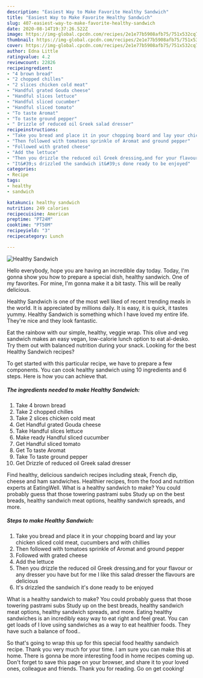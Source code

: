 ```yaml
---
description: "Easiest Way to Make Favorite Healthy Sandwich"
title: "Easiest Way to Make Favorite Healthy Sandwich"
slug: 407-easiest-way-to-make-favorite-healthy-sandwich
date: 2020-08-14T19:37:26.522Z
image: https://img-global.cpcdn.com/recipes/2e1e77b5908afb75/751x532cq70/healthy-sandwich-recipe-main-photo.jpg
thumbnail: https://img-global.cpcdn.com/recipes/2e1e77b5908afb75/751x532cq70/healthy-sandwich-recipe-main-photo.jpg
cover: https://img-global.cpcdn.com/recipes/2e1e77b5908afb75/751x532cq70/healthy-sandwich-recipe-main-photo.jpg
author: Edna Little
ratingvalue: 4.2
reviewcount: 22826
recipeingredient:
- "4 brown bread"
- "2 chopped chilles"
- "2 slices chicken cold meat"
- "Handful grated Gouda cheese"
- "Handful slices lettuce"
- "Handful sliced cucumber"
- "Handful sliced tomato"
- "To taste Aromat"
- "To taste ground pepper"
- " Drizzle of reduced oil Greek salad dresser"
recipeinstructions:
- "Take you bread and place it in your chopping board and lay your chicken sliced cold meat, cucumbers and with chillies"
- "Then followed with tomatoes sprinkle of Aromat and ground pepper"
- "Followed with grated cheese"
- "Add the lettuce"
- "Then you drizzle the reduced oil Greek dressing,and for your flavour or any dresser you have but for me I like this salad dresser the flavours are delicious"
- "It&#39;s drizzled the sandwich it&#39;s done ready to be enjoyed"
categories:
- Recipe
tags:
- healthy
- sandwich

katakunci: healthy sandwich 
nutrition: 249 calories
recipecuisine: American
preptime: "PT24M"
cooktime: "PT50M"
recipeyield: "3"
recipecategory: Lunch

---
```



![Healthy Sandwich](https://img-global.cpcdn.com/recipes/2e1e77b5908afb75/751x532cq70/healthy-sandwich-recipe-main-photo.jpg)

Hello everybody, hope you are having an incredible day today. Today, I'm gonna show you how to prepare a special dish, healthy sandwich. One of my favorites. For mine, I'm gonna make it a bit tasty. This will be really delicious.

Healthy Sandwich is one of the most well liked of recent trending meals in the world. It is appreciated by millions daily. It is easy, it is quick, it tastes yummy. Healthy Sandwich is something which I have loved my entire life. They're nice and they look fantastic.

Eat the rainbow with our simple, healthy, veggie wrap. This olive and veg sandwich makes an easy vegan, low-calorie lunch option to eat al-desko. Try them out with balanced nutrition during your snack. Looking for the best Healthy Sandwich recipes?


To get started with this particular recipe, we have to prepare a few components. You can cook healthy sandwich using 10 ingredients and 6 steps. Here is how you can achieve that.

<!--inarticleads1-->

##### The ingredients needed to make Healthy Sandwich:

1. Take 4 brown bread
1. Take 2 chopped chilles
1. Take 2 slices chicken cold meat
1. Get Handful grated Gouda cheese
1. Take Handful slices lettuce
1. Make ready Handful sliced cucumber
1. Get Handful sliced tomato
1. Get To taste Aromat
1. Take To taste ground pepper
1. Get  Drizzle of reduced oil Greek salad dresser


Find healthy, delicious sandwich recipes including steak, French dip, cheese and ham sandwiches. Healthier recipes, from the food and nutrition experts at EatingWell. What is a healthy sandwich to make? You could probably guess that those towering pastrami subs Study up on the best breads, healthy sandwich meat options, healthy sandwich spreads, and more. 

<!--inarticleads2-->

##### Steps to make Healthy Sandwich:

1. Take you bread and place it in your chopping board and lay your chicken sliced cold meat, cucumbers and with chillies
1. Then followed with tomatoes sprinkle of Aromat and ground pepper
1. Followed with grated cheese
1. Add the lettuce
1. Then you drizzle the reduced oil Greek dressing,and for your flavour or any dresser you have but for me I like this salad dresser the flavours are delicious
1. It&#39;s drizzled the sandwich it&#39;s done ready to be enjoyed


What is a healthy sandwich to make? You could probably guess that those towering pastrami subs Study up on the best breads, healthy sandwich meat options, healthy sandwich spreads, and more. Eating healthy sandwiches is an incredibly easy way to eat right and feel great. You can get loads of I love using sandwiches as a way to eat healthier foods. They have such a balance of food.. 

So that's going to wrap this up for this special food healthy sandwich recipe. Thank you very much for your time. I am sure you can make this at home. There is gonna be more interesting food in home recipes coming up. Don't forget to save this page on your browser, and share it to your loved ones, colleague and friends. Thank you for reading. Go on get cooking!
